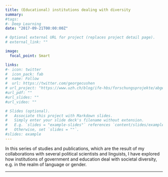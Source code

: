 ```yaml
---
title: (Educational) institutions dealing with diversity
summary: 
#tags:
#- Deep Learning
date: "2017-09-21T00:00:00Z"

# Optional external URL for project (replaces project detail page).
# external_link: ""

image:
  focal_point: Smart

links:
#- icon: twitter
#  icon_pack: fab
#  name: Follow
#  url: https://twitter.com/georgecushen
# url_project: "https://www.uzh.ch/blog/ife-hbs/forschungsprojekte/abgeschlossen/schulwissen/"
#url_pdf: ""
#url_slides: ""
#url_video: ""

# Slides (optional).
#   Associate this project with Markdown slides.
#   Simply enter your slide deck's filename without extension.
#   E.g. `slides = "example-slides"` references `content/slides/example-slides.md`.
#   Otherwise, set `slides = ""`.
#slides: example
---
```


In this series of studies and publications, which are the result of my collaborations with several political scientists and linguists, I have explored how institutions of government and education deal with societal diversity, e.g. in the realm of language or gender.

---

